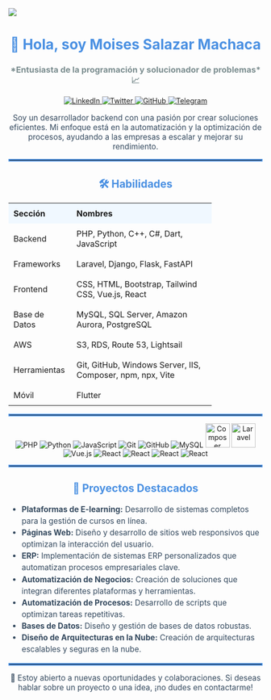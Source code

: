 [![](https://visitcount.itsvg.in/api?id=moisesalazarmachaca&icon=0&color=0)](https://visitcount.itsvg.in)

<h1 align="center" style="color: #4A90E2;">👋 Hola, soy Moises Salazar Machaca</h1>
<h3 align="center" style="color: #7B8D8F;">*Entusiasta de la programación y solucionador de problemas* 📈</h3>

<p align="center">
  <a href="https://linkedin.com/in/moisesalazarmachaca">
    <img src="https://img.shields.io/badge/Moises%20Salazar%20Machaca-%230077B5.svg?logo=linkedin&logoColor=white" alt="LinkedIn" />
  </a>
  <a href="https://twitter.com/moisesalazarm">
    <img src="https://img.shields.io/badge/Moises%20Salazar%20Machaca-1D9BF0?logo=twitter&logoColor=fff" alt="Twitter" />
  </a>
  <a href="https://github.com/moisesalazarm">
    <img src="https://img.shields.io/badge/Moises%20Salazar%20Machaca-181717?logo=github&logoColor=fff" alt="GitHub" />
  </a>
  <a href="https://t.me/moisesalazarm">
    <img src="https://img.shields.io/badge/Moises%20Salazar%20Machaca-26A5E4?logo=telegram&logoColor=fff" alt="Telegram" />
  </a>
</p>

<p align="center" style="font-size: 1.1em; color: #34495E;">
  Soy un desarrollador backend con una pasión por crear soluciones eficientes. 
  Mi enfoque está en la automatización y la optimización de procesos, ayudando a las empresas a escalar y mejorar su rendimiento.
</p>

<hr style="border: 2px solid #4A90E2;"/>

<h2 align="center" style="color: #4A90E2;">🛠 Habilidades</h2>

<table align="center" style="border-collapse: collapse; width: 80%;">
  <tr style="background-color: #f0f8ff;">
    <th style="padding: 10px; text-align: left;">Sección</th>
    <th style="padding: 10px; text-align: left;">Nombres</th>
  </tr>
  <tr>
    <td style="padding: 10px;">Backend</td>
    <td style="padding: 10px;">PHP, Python, C++, C#, Dart, JavaScript</td>
  </tr>
  <tr>
    <td style="padding: 10px;">Frameworks</td>
    <td style="padding: 10px;">Laravel, Django, Flask, FastAPI</td>
  </tr>
  <tr>
    <td style="padding: 10px;">Frontend</td>
    <td style="padding: 10px;">CSS, HTML, Bootstrap, Tailwind CSS, Vue.js, React</td>
  </tr>
  <tr>
    <td style="padding: 10px;">Base de Datos</td>
    <td style="padding: 10px;">MySQL, SQL Server, Amazon Aurora, PostgreSQL</td>
  </tr>
  <tr>
    <td style="padding: 10px;">AWS</td>
    <td style="padding: 10px;">S3, RDS, Route 53, Lightsail</td>
  </tr>
  <tr>
    <td style="padding: 10px;">Herramientas</td>
    <td style="padding: 10px;">Git, GitHub, Windows Server, IIS, Composer, npm, npx, Vite</td>
  </tr>
  <tr>
    <td style="padding: 10px;">Móvil</td>
    <td style="padding: 10px;">Flutter</td>
  </tr>
</table>

<hr style="border: 2px solid #4A90E2;"/>
<p align="center">
  <img src="https://img.icons8.com/color/48/000000/php.png" alt="PHP" />
  <img src="https://img.icons8.com/color/48/000000/python.png" alt="Python" />
  <img src="https://img.icons8.com/color/48/000000/javascript.png" alt="JavaScript" />
  <img src="https://img.icons8.com/color/48/000000/git.png" alt="Git" />
  <img src="https://img.icons8.com/color/48/000000/github.png" alt="GitHub" />
  <img src="https://img.icons8.com/color/48/000000/mysql.png" alt="MySQL" />
  <img src="https://www.svgrepo.com/show/376361/composer.svg" alt="Composer" width="48" />
  <img src="https://cdn.iconscout.com/icon/free/png-512/free-laravel-logo-icon-download-in-svg-png-gif-file-formats--brand-development-tools-pack-logos-icons-226015.png?f=webp&w=256" alt="Laravel" width="48" />
  <img src="https://img.icons8.com/color/48/000000/vue-js.png" alt="Vue.js" />
  <img src="https://img.icons8.com/color/48/000000/react-native.png" alt="React" />
  <img src="https://img.icons8.com/color/48/000000/flutter.png" alt="React" />
  <img src="https://img.icons8.com/color/48/000000/dart.png" alt="React" />
  <img src="https://cdn.iconscout.com/icon/free/png-48/free-aws-logo-icon-download-in-svg-png-gif-file-formats--cloud-computing-network-server-database-brand-pack-logos-icons-1583149.png?f=webp&w=256" alt="React" />
</p>

<hr style="border: 2px solid #4A90E2;"/>

<h2 align="center" style="color: #4A90E2;">🚀 Proyectos Destacados</h2>
<ul style="font-size: 1.1em; color: #34495E; line-height: 1.5;">
  <li><strong>Plataformas de E-learning:</strong> Desarrollo de sistemas completos para la gestión de cursos en línea.</li>
  <li><strong>Páginas Web:</strong> Diseño y desarrollo de sitios web responsivos que optimizan la interacción del usuario.</li>
  <li><strong>ERP:</strong> Implementación de sistemas ERP personalizados que automatizan procesos empresariales clave.</li>
  <li><strong>Automatización de Negocios:</strong> Creación de soluciones que integran diferentes plataformas y herramientas.</li>
  <li><strong>Automatización de Procesos:</strong> Desarrollo de scripts que optimizan tareas repetitivas.</li>
  <li><strong>Bases de Datos:</strong> Diseño y gestión de bases de datos robustas.</li>
  <li><strong>Diseño de Arquitecturas en la Nube:</strong> Creación de arquitecturas escalables y seguras en la nube.</li>
</ul>

<hr style="border: 2px solid #4A90E2;"/>

<p align="center" style="font-size: 1.1em; color: #34495E;">
  🌟 Estoy abierto a nuevas oportunidades y colaboraciones. 
  Si deseas hablar sobre un proyecto o una idea, ¡no dudes en contactarme!
</p>
